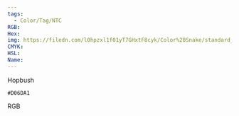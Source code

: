 ```yaml
---
tags:
  - Color/Tag/NTC
RGB:
Hex:
img: https://filedn.com/l0hpzxl1f01yT7GHxtF8cyk/Color%20Snake/standard_csv_to_svg//D06DA1.svg
CMYK:
HSL:
Name:
---
```

Hopbush
```palette
#D06DA1
```
RGB
